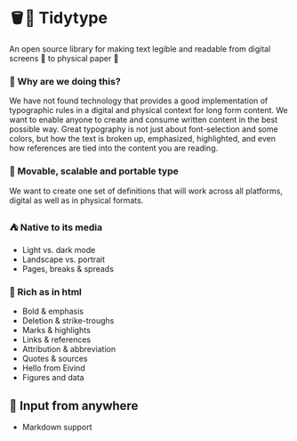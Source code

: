 # 🪣📖 Tidytype
An open source library for making text legible and readable from digital screens 📱 to physical paper 📰

### 🤔 Why are we doing this?
We have not found technology that provides a good implementation of typographic rules in a digital and physical context for long form content. We want to enable anyone to create and consume written content in the best possible way. Great typography is not just about font-selection and some colors, but how the text is broken up, emphasized, highlighted, and even how references are tied into the content you are reading.

### 💪 Movable, scalable and portable type
We want to create one set of definitions that will work across all platforms, digital as well as in physical formats.

### ⛺️ Native to its media
- Light vs. dark mode
- Landscape vs. portrait
- Pages, breaks & spreads

### 🍱 Rich as in html
- Bold & emphasis
- Deletion & strike-troughs
- Marks & highlights
- Links & references
- Attribution & abbreviation
- Quotes & sources
- Hello from Eivind
- Figures and data

## 💁 Input from anywhere
- Markdown support

